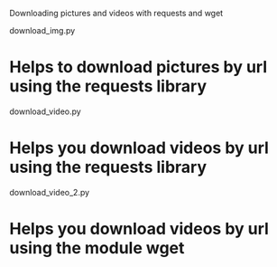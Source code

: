 Downloading pictures and videos with requests and wget


download_img.py

# Helps to download pictures by url using the requests library



download_video.py

# Helps you download videos by url using the requests library



download_video_2.py

# Helps you download videos by url using the module wget
